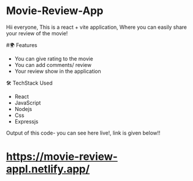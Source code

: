 
# Movie-Review-App
Hii everyone, This is a react + vite application, Where you can easily share your review of the movie!

#🌍 Features

* You can give rating to the movie
* You can add comments/ review
* Your review show in the application 

🛠 TechStack Used

* React
* JavaScript
* Nodejs
* Css
* Expressjs

Output of this code- you can see here live!, link is given below!!

# https://movie-review-appl.netlify.app/

